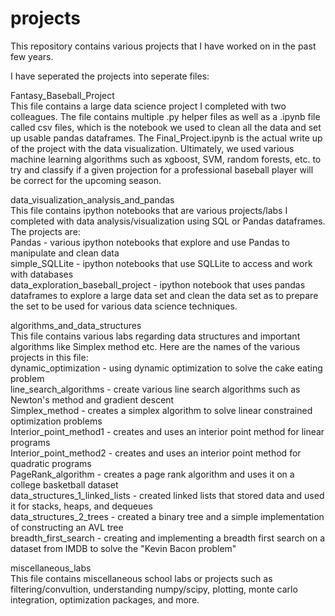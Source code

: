 # projects
This repository contains various projects that I have worked on in the past few years.

I have seperated the projects into seperate files:

Fantasy_Baseball_Project <br/>
This file contains a large data science project I completed with two colleagues. The file contains multiple .py helper files as well as a .ipynb file called csv files, which is the notebook we used to clean all the data and set up usable pandas dataframes. The Final_Project.ipynb is the actual write up of the project with the data visualization. Ultimately, we used various machine learning algorithms such as xgboost, SVM, random forests, etc. to try and classify if a given projection for a professional baseball player will be correct for the upcoming season.

data_visualization_analysis_and_pandas <br/>
This file contains ipython notebooks that are various projects/labs I completed with data analysis/visualization using SQL or Pandas dataframes. The projects are: <br/>
Pandas - various ipython notebooks that explore and use Pandas to manipulate and clean data <br/>
simple_SQLLite - ipython notebooks that use SQLLite to access and work with databases <br/>
data_exploration_baseball_project - ipython notebook that uses pandas dataframes to explore a large data set and clean the data set as to prepare the set to be used for various data science techniques. 

algorithms_and_data_structures <br/>
This file contains various labs regarding data structures and important algorithms like Simplex method etc. Here are the names of the various projects in this file: <br/>
dynamic_optimization - using dynamic optimization to solve the cake eating problem <br/>
line_search_algorithms - create various line search algorithms such as Newton's method and gradient descent <br/>
Simplex_method - creates a simplex algorithm to solve linear constrained optimization problems <br/>
Interior_point_method1 - creates and uses an interior point method for linear programs <br/>
Interior_point_method2 - creates and uses an interior point method for quadratic programs <br/>
PageRank_algorithm - creates a page rank algorithm and uses it on a college basketball dataset <br/>
data_structures_1_linked_lists - created linked lists that stored data and used it for stacks, heaps, and dequeues <br/>
data_structures_2_trees - created a binary tree and a simple implementation of constructing an AVL tree <br/>
breadth_first_search - creating and implementing a breadth first search on a dataset from IMDB to solve the "Kevin Bacon problem" <br/>

miscellaneous_labs <br/>
This file contains miscellaneous school labs or projects such as filtering/convultion, understanding numpy/scipy, plotting, monte carlo integration, optimization packages, and more.
